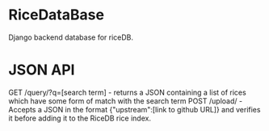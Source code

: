 # RiceDataBase
Django backend database for riceDB.

# JSON API
GET /query/?q=[search term] - returns a JSON containing a list of rices which have some form of match with the search term
POST /upload/ - Accepts a JSON in the format {"upstream":[link to github URL]} and verifies it before adding it to the RiceDB rice index.
